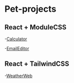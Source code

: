 # Pet-projects

## React + ModuleCSS

-[Calculator](https://github.com/Roman13-k/Pet-projects/tree/main/calculator)

-[EmailEditor](https://github.com/Roman13-k/Pet-projects/tree/main/email-editor)

## React + TailwindCSS

-[WeatherWeb](https://github.com/Roman13-k/Pet-projects/tree/main/weather-web)

